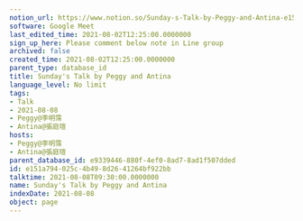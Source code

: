 ```yaml
---
notion_url: https://www.notion.so/Sunday-s-Talk-by-Peggy-and-Antina-e151a794025c4b498d2641264bf922bb
software: Google Meet
last_edited_time: 2021-08-02T12:25:00.0000000
sign_up_here: Please comment below note in Line group
archived: false
created_time: 2021-08-02T12:25:00.0000000
parent_type: database_id
title: Sunday's Talk by Peggy and Antina
language_level: No limit
tags:
- Talk
- 2021-08-08
- Peggy@李明霈
- Antina@張庭瑄
hosts:
- Peggy@李明霈
- Antina@張庭瑄
parent_database_id: e9339446-880f-4ef0-8ad7-8ad1f507dded
id: e151a794-025c-4b49-8d26-41264bf922bb
talktime: 2021-08-08T09:30:00.0000000
name: Sunday's Talk by Peggy and Antina
indexDate: 2021-08-08
object: page
---
```







